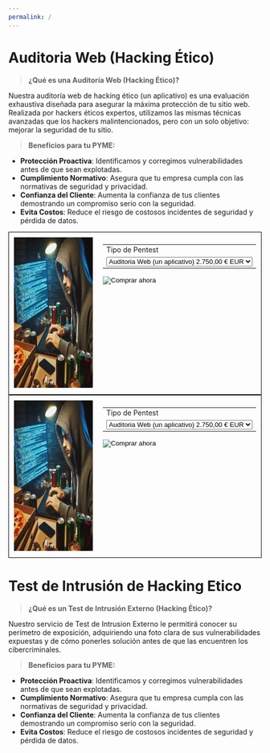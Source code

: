 ```yaml
---
permalink: /
---
```

# **Auditoria Web (Hacking Ético)**
> **¿Qué es una Auditoría Web (Hacking Ético)?**

Nuestra auditoría web de hacking ético (un aplicativo) es una evaluación exhaustiva diseñada para asegurar la máxima protección de tu sitio web. Realizada por hackers éticos expertos, utilizamos las mismas técnicas avanzadas que los hackers malintencionados, pero con un solo objetivo: mejorar la seguridad de tu sitio.


> **Beneficios para tu PYME:**

- **Protección Proactiva**: Identificamos y corregimos vulnerabilidades antes de que sean explotadas.
- **Cumplimiento Normativo**: Asegura que tu empresa cumpla con las normativas de seguridad y privacidad.
- **Confianza del Cliente**: Aumenta la confianza de tus clientes demostrando un compromiso serio con la seguridad.
- **Evita Costos**: Reduce el riesgo de costosos incidentes de seguridad y pérdida de datos.



<html lang="es">
<head>
  <meta charset="UTF-8">
  <meta name="viewport" content="width=device-width, initial-scale=1.0">
  <title>Formulario con Imagen</title>
  <style>
    .container {
      display: flex;
      align-items: flex-start;
      border: 1px solid #000;
      padding: 10px;
    }
    .image {
      margin-right: 20px;
    }
    .info {
      margin-top: 10px;
    }
  </style>
  <script>
    function updateInfo() {
      var select = document.getElementsByName('os0')[0];
      var info = document.getElementById('info');
      var selectedOption = select.options[select.selectedIndex].value;
      
      if (selectedOption === "Auditoria Web (un aplicativo)") {
        info.innerHTML = '<a href="https://wintohack.github.io/docs/auditoria_web.html" target="_blank">Información sobre Auditoria Web (un aplicativo)</a>';
      } else if (selectedOption === "Test de Intrusion Externo") {
        info.innerHTML = '<a href="https://wintohack.github.io/docs/test_intrusion_externo.html" target="_blank">Información sobre Test de Intrusión Externo</a>';
      } else {
        info.innerHTML = '';
      }
    }
  </script>
</head>
<body>
  <div class="container">
    <div class="image">
      <img src="docs/hacker.jpg" alt="Imagen de 300x300" width="300" height="300">
    </div>
    <div>
      <form action="https://www.paypal.com/cgi-bin/webscr" method="post" target="_top">
        <input type="hidden" name="cmd" value="_s-xclick" />
        <input type="hidden" name="hosted_button_id" value="7LP3R7NTV69QA" />
        <table>
          <tr>
            <td>
              <input type="hidden" name="on0" value="Tipo de Pentest"/>
              Tipo de Pentest
            </td>
          </tr>
          <tr>
            <td>
              <select name="os0" onchange="updateInfo()">
                <option value="Auditoria Web (un aplicativo)">
                  Auditoria Web (un aplicativo) 2.750,00 € EUR
                </option>
                <option value="Test de Intrusion Externo">
                  Test de Intrusion Externo 6.700,00 € EUR
                </option>
              </select>
            </td>
          </tr>
        </table>
        <input type="hidden" name="currency_code" value="EUR" />
        <input type="image" class="paypal-button" src="docs/paypal.png" border="0" name="submit" title="PayPal, la forma rápida y segura de pagar en Internet." alt="Comprar ahora" />
      </form>
      <div id="info" class="info"></div>
    </div>
  </div>
</body>
</html>





<html lang="es">
<head>
  <meta charset="UTF-8">
  <meta name="viewport" content="width=device-width, initial-scale=1.0">
  <title>Formulario con Imagen</title>
  <style>
    .container {
      display: flex;
      align-items: flex-start;
      border: 1px solid #000;
      padding: 10px;
    }
    .image {
      margin-right: 20px;
    }
    .info {
      margin-top: 10px;
    }
  </style>
  <script>
    function updateInfo() {
      var select = document.getElementsByName('os0')[0];
      var info = document.getElementById('info');
      var selectedOption = select.options[select.selectedIndex].value;
      
      if (selectedOption === "Auditoria Web (un aplicativo)") {
        info.innerHTML = '<a href="https://wintohack.github.io/docs/auditoria_web.html" target="_blank">Información sobre Auditoria Web (un aplicativo)</a>';
      } else if (selectedOption === "Test de Intrusion Externo") {
        info.innerHTML = '<a href="https://wintohack.github.io/docs/test_intrusion_externo.html" target="_blank">Información sobre Test de Intrusión Externo</a>';
      } else {
        info.innerHTML = '';
      }
    }
  </script>
</head>
<body>
  <div class="container">
    <div class="image">
      <img src="docs/hacker.jpg" alt="Imagen de 300x300" width="300" height="300">
    </div>
    <div>
      <form action="https://www.paypal.com/cgi-bin/webscr" method="post" target="_top">
        <input type="hidden" name="cmd" value="_s-xclick" />
        <input type="hidden" name="hosted_button_id" value="7LP3R7NTV69QA" />
        <table>
          <tr>
            <td>
              <input type="hidden" name="on0" value="Tipo de Pentest"/>
              Tipo de Pentest
            </td>
          </tr>
          <tr>
            <td>
              <select name="os0" onchange="updateInfo()">
                <option value="Auditoria Web (un aplicativo)">
                  Auditoria Web (un aplicativo) 2.750,00 € EUR
                </option>
                <option value="Test de Intrusion Externo">
                  Test de Intrusion Externo 6.700,00 € EUR
                </option>
              </select>
            </td>
          </tr>
        </table>
        <input type="hidden" name="currency_code" value="EUR" />
        <input type="image" src="https://www.paypalobjects.com/es_ES/i/btn/btn_buynowCC_LG.gif" border="0" name="submit" title="PayPal, la forma rápida y segura de pagar en Internet." alt="Comprar ahora" />
      </form>
      <div id="info" class="info"></div>
    </div>
  </div>
</body>
</html>



# **Test de Intrusión de Hacking Etico**
> **¿Qué es un Test de Intrusión Externo (Hacking Ético)?**

Nuestro servicio de Test de Intrusion Externo le permitirá conocer su perímetro de exposición, adquiriendo una foto clara de sus vulnerabilidades expuestas y de cómo ponerles solución antes de que las encuentren los cibercriminales.

> **Beneficios para tu PYME:**

- **Protección Proactiva**: Identificamos y corregimos vulnerabilidades antes de que sean explotadas.
- **Cumplimiento Normativo**: Asegura que tu empresa cumpla con las normativas de seguridad y privacidad.
- **Confianza del Cliente**: Aumenta la confianza de tus clientes demostrando un compromiso serio con la seguridad.
- **Evita Costos**: Reduce el riesgo de costosos incidentes de seguridad y pérdida de datos.


